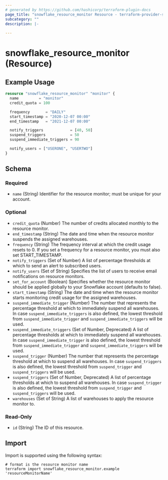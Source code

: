 ```yaml
---
# generated by https://github.com/hashicorp/terraform-plugin-docs
page_title: "snowflake_resource_monitor Resource - terraform-provider-snowflake"
subcategory: ""
description: |-
  
---
```


# snowflake_resource_monitor (Resource)



## Example Usage

```terraform
resource "snowflake_resource_monitor" "monitor" {
  name         = "monitor"
  credit_quota = 100

  frequency       = "DAILY"
  start_timestamp = "2020-12-07 00:00"
  end_timestamp   = "2021-12-07 00:00"

  notify_triggers            = [40, 50]
  suspend_triggers           = 50
  suspend_immediate_triggers = 90

  notify_users = ["USERONE", "USERTWO"]
}
```

<!-- schema generated by tfplugindocs -->
## Schema

### Required

- `name` (String) Identifier for the resource monitor; must be unique for your account.

### Optional

- `credit_quota` (Number) The number of credits allocated monthly to the resource monitor.
- `end_timestamp` (String) The date and time when the resource monitor suspends the assigned warehouses.
- `frequency` (String) The frequency interval at which the credit usage resets to 0. If you set a frequency for a resource monitor, you must also set START_TIMESTAMP.
- `notify_triggers` (Set of Number) A list of percentage thresholds at which to send an alert to subscribed users.
- `notify_users` (Set of String) Specifies the list of users to receive email notifications on resource monitors.
- `set_for_account` (Boolean) Specifies whether the resource monitor should be applied globally to your Snowflake account (defaults to false).
- `start_timestamp` (String) The date and time when the resource monitor starts monitoring credit usage for the assigned warehouses.
- `suspend_immediate_trigger` (Number) The number that represents the percentage threshold at which to immediately suspend all warehouses. In case `suspend_immediate_triggers` is also defined, the lowest threshold from `suspend_immediate_trigger` and `suspend_immediate_triggers` will be used.
- `suspend_immediate_triggers` (Set of Number, Deprecated) A list of percentage thresholds at which to immediately suspend all warehouses. In case `suspend_immediate_trigger` is also defined, the lowest threshold from `suspend_immediate_trigger` and `suspend_immediate_triggers` will be used.
- `suspend_trigger` (Number) The number that represents the percentage threshold at which to suspend all warehouses. In case `suspend_triggers` is also defined, the lowest threshold from `suspend_trigger` and `suspend_triggers` will be used.
- `suspend_triggers` (Set of Number, Deprecated) A list of percentage thresholds at which to suspend all warehouses. In case `suspend_trigger` is also defined, the lowest threshold from `suspend_trigger` and `suspend_triggers` will be used.
- `warehouses` (Set of String) A list of warehouses to apply the resource monitor to.

### Read-Only

- `id` (String) The ID of this resource.

## Import

Import is supported using the following syntax:

```shell
# format is the resource monitor name
terraform import snowflake_resource_monitor.example 'resourceMonitorName'
```
